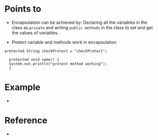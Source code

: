 # Points to

- Encapsulation can be achieved by: Declaring all the variables in the class as `private` and writing `public methods` in the class to set and get the values of variables.

- Protect variable and methods work in encapsulation

```
protected String checkProtect = "checkProtect";

  protected void name() {
  System.out.println("protect method working");
  }
```

# Example

- [](https://www.geeksforgeeks.org/encapsulation-in-java/)

# Reference

-
